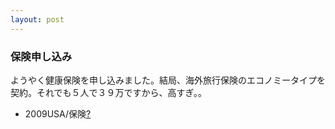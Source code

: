 ```yaml
---
layout: post
---
```

<h3>保険申し込み</h3>
<p>ようやく健康保険を申し込みました。結局、海外旅行保険のエコノミータイプを契約。それでも５人で３９万ですから、高すぎ。。</p>
<ul>
<li><span class="nopage">2009USA/保険</span><a href="/?page=2009USA%2F%CA%DD%B8%B1">?</a></li>
</ul>
